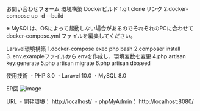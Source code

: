お問い合わせフォーム
環境構築
Dockerビルド
1.git clone リンク
2.docker-compose up -d --build

※ MySQLは、OSによって起動しない場合があるのでそれぞれのPCに合わせて docker-compose.yml ファイルを編集してください。

Laravel環境構築
1.docker-compose exec php bash
2.composer install
3..env.exampleファイルから.envを作成し、環境変数を変更
4.php artisan key:generate
5.php artisan migrate
6.php artisan db:seed

使用技術
・PHP 8.0
・Laravel 10.0
・MySQL 8.0

ER図
![image](https://github.com/user-attachments/assets/d5959036-1319-496c-901c-91303b1bd26d)

URL
・開発環境： http://localhost/
・phpMyAdmin： http://localhost:8080/
